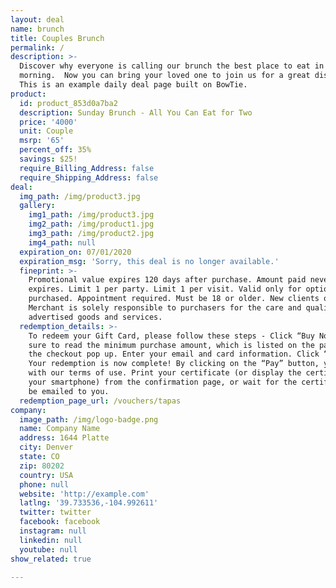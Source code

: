 ```yaml
---
layout: deal
name: brunch
title: Couples Brunch
permalink: /
description: >-
  Discover why everyone is calling our brunch the best place to eat in the
  morning.  Now you can bring your loved one to join us for a great discount!
  This is an example daily deal page built on BowTie.
product:
  id: product_853d0a7ba2
  description: Sunday Brunch - All You Can Eat for Two
  price: '4000'
  unit: Couple
  msrp: '65'
  percent_off: 35%
  savings: $25!
  require_Billing_Address: false
  require_Shipping_Address: false
deal:
  img_path: /img/product3.jpg
  gallery:
    img1_path: /img/product3.jpg
    img2_path: /img/product1.jpg
    img3_path: /img/product2.jpg
    img4_path: null
  expiration_on: 07/01/2020
  expiration_msg: 'Sorry, this deal is no longer available.'
  fineprint: >-
    Promotional value expires 120 days after purchase. Amount paid never
    expires. Limit 1 per party. Limit 1 per visit. Valid only for option
    purchased. Appointment required. Must be 18 or older. New clients only.
    Merchant is solely responsible to purchasers for the care and quality of the
    advertised goods and services.
  redemption_details: >-
    To redeem your Gift Card, please follow these steps - Click “Buy Now” be
    sure to read the minimum purchase amount, which is listed on the page and in
    the checkout pop up. Enter your email and card information. Click “Pay.”
    Your redemption is now complete! By clicking on the “Pay” button, you agree
    with our terms of use. Print your certificate (or display the certificate on
    your smartphone) from the confirmation page, or wait for the certificate to
    be emailed to you.
  redemption_page_url: /vouchers/tapas
company:
  image_path: /img/logo-badge.png
  name: Company Name
  address: 1644 Platte
  city: Denver
  state: CO
  zip: 80202
  country: USA
  phone: null
  website: 'http://example.com'
  latlng: '39.733536,-104.992611'
  twitter: twitter
  facebook: facebook
  instagram: null
  linkedin: null
  youtube: null
show_related: true

---
```





